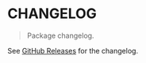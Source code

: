 # CHANGELOG

> Package changelog.

See [GitHub Releases](https://github.com/stdlib-js/array-base-flatten5d/releases) for the changelog.